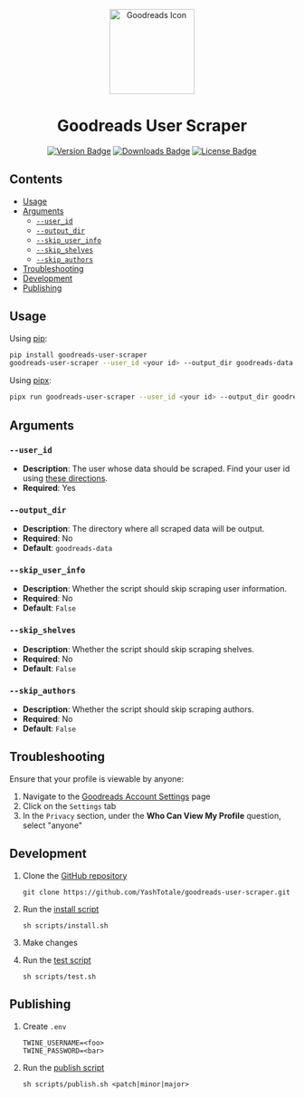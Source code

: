 <p align="center"><img alt="Goodreads Icon" width="150" src="https://raw.githubusercontent.com/YashTotale/goodreads-user-scraper/main/static/goodreads-icon.png"></img></p>

<h1 align="center">Goodreads User Scraper</h1>

<p align="center">
<a href="https://pypi.org/project/goodreads-user-scraper/"><img alt="Version Badge" src="https://img.shields.io/pypi/v/goodreads-user-scraper?style=flat-square&labelColor=000000&logo=pypi&logoColor=FFFFFF&label=Version"></img></a>
<a href="https://pypi.org/project/goodreads-user-scraper/"><img alt="Downloads Badge" src="https://img.shields.io/pypi/dm/goodreads-user-scraper?style=flat-square&labelColor=000000&logo=pypi&logoColor=FFFFFF&label=Downloads"></img></a>
<a href="https://github.com/YashTotale/goodreads-user-scraper/blob/main/LICENSE.md"><img alt="License Badge" src="https://img.shields.io/pypi/l/goodreads-user-scraper?style=flat-square&labelColor=000000&label=License"></img></a>
</p>

## Contents <!-- omit in toc -->

- [Usage](#usage)
- [Arguments](#arguments)
  - [`--user_id`](#--user_id)
  - [`--output_dir`](#--output_dir)
  - [`--skip_user_info`](#--skip_user_info)
  - [`--skip_shelves`](#--skip_shelves)
  - [`--skip_authors`](#--skip_authors)
- [Troubleshooting](#troubleshooting)
- [Development](#development)
- [Publishing](#publishing)

## Usage

Using [pip](https://pypi.org/project/pip/):

```bash
pip install goodreads-user-scraper
goodreads-user-scraper --user_id <your id> --output_dir goodreads-data
```

Using [pipx](https://pypi.org/project/pipx/):

```bash
pipx run goodreads-user-scraper --user_id <your id> --output_dir goodreads-data
```

## Arguments

### `--user_id`

- **Description**: The user whose data should be scraped. Find your user id using [these directions](https://help.goodreads.com/s/article/Where-can-I-find-my-user-ID).
- **Required**: Yes

### `--output_dir`

- **Description**: The directory where all scraped data will be output.
- **Required**: No
- **Default**: `goodreads-data`

### `--skip_user_info`

- **Description**: Whether the script should skip scraping user information.
- **Required**: No
- **Default**: `False`

### `--skip_shelves`

- **Description**: Whether the script should skip scraping shelves.
- **Required**: No
- **Default**: `False`

### `--skip_authors`

- **Description**: Whether the script should skip scraping authors.
- **Required**: No
- **Default**: `False`

## Troubleshooting

Ensure that your profile is viewable by anyone:

1. Navigate to the [Goodreads Account Settings](https://www.goodreads.com/user/edit) page
2. Click on the `Settings` tab
3. In the `Privacy` section, under the **Who Can View My Profile** question, select "anyone"

## Development

1. Clone the [GitHub repository](https://github.com/YashTotale/goodreads-user-scraper)

   ```shell
   git clone https://github.com/YashTotale/goodreads-user-scraper.git
   ```

2. Run the [install script](/scripts/install.sh)

   ```shell
   sh scripts/install.sh
   ```

3. Make changes

4. Run the [test script](/scripts/test.sh)

   ```shell
   sh scripts/test.sh
   ```

## Publishing

1. Create `.env`

   ```text
   TWINE_USERNAME=<foo>
   TWINE_PASSWORD=<bar>
   ```

2. Run the [publish script](/scripts/publish.sh)

   ```shell
   sh scripts/publish.sh <patch|minor|major>
   ```
